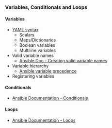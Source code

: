 ### Variables, Conditionals and Loops

#### Variables

- [YAML syntax](https://docs.ansible.com/ansible/latest/reference_appendices/YAMLSyntax.html)
    - Scalars
    - Maps/Dictionaries
    - Boolean variables
    - Multiline variables
- Valid variable names
    - [Ansible Doc - Creating valid variable names](https://docs.ansible.com/ansible/latest/user_guide/playbooks_variables.html#creating-valid-variable-names)
- Variable hierarchy
    - [Ansible variable precedence](https://docs.ansible.com/ansible/latest/user_guide/playbooks_variables.html#variable-precedence-where-should-i-put-a-variable)
- Registering variables

#### Conditionals

- [Ansible Documentation - Conditionals](https://docs.ansible.com/ansible/latest/user_guide/playbooks_conditionals.html#playbooks-conditionals)


#### Loops

- [Ansible Documentation - Loops](https://docs.ansible.com/ansible/latest/user_guide/playbooks_loops.html#playbooks-loops)
